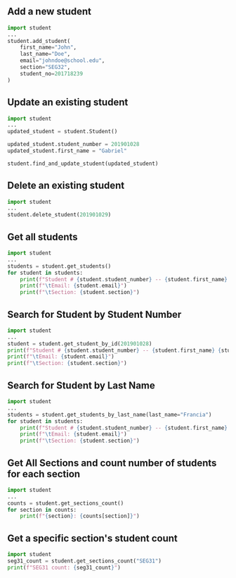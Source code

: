 ## Add a new student

```python
import student
...
student.add_student(
    first_name="John",
    last_name="Doe",
    email="johndoe@school.edu",
    section="SEG32",
    student_no=201718239
)
```

## Update an existing student

```python
import student 
...
updated_student = student.Student()

updated_student.student_number = 201901028
updated_student.first_name = "Gabriel"

student.find_and_update_student(updated_student)
```

## Delete an existing student

```python
import student
...
student.delete_student(201901029)
```

## Get all students

```python
import student
...
students = student.get_students()
for student in students:
    print(f"Student # {student.student_number} -- {student.first_name} {student.last_name}")
    print(f"\tEmail: {student.email}")
    print(f"\tSection: {student.section}")
```

## Search for Student by Student Number

```python
import student
...
student = student.get_student_by_id(201901028)
print(f"Student # {student.student_number} -- {student.first_name} {student.last_name}")
print(f"\tEmail: {student.email}")
print(f"\tSection: {student.section}")
```

## Search for Student by Last Name

```python
import student
...
students = student.get_students_by_last_name(last_name="Francia")
for student in students:
    print(f"Student # {student.student_number} -- {student.first_name} {student.last_name}")
    print(f"\tEmail: {student.email}")
    print(f"\tSection: {student.section}")
```

## Get All Sections and count number of students for each section

```python
import student
...
counts = student.get_sections_count()
for section in counts:
    print(f"{section}: {counts[section]}")
```

## Get a specific section's student count

```python
import student
seg31_count = student.get_sections_count("SEG31")
print(f"SEG31 count: {seg31_count}")
```
